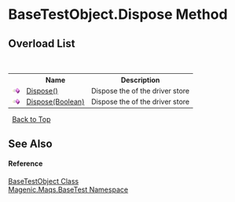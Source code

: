 # BaseTestObject.Dispose Method 
 


## Overload List
&nbsp;<table><tr><th></th><th>Name</th><th>Description</th></tr><tr><td>![Public method](media/pubmethod.gif "Public method")</td><td><a href="#/MAQS_5/BaseTest_AUTOGENERATED/BaseTestObject-Dispose_Method()">Dispose()</a></td><td>
Dispose the of the driver store</td></tr><tr><td>![Public method](media/pubmethod.gif "Public method")</td><td><a href="#/MAQS_5/BaseTest_AUTOGENERATED/BaseTestObject-Dispose_Method_(Boolean)">Dispose(Boolean)</a></td><td>
Dispose the of the driver store</td></tr></table>&nbsp;
<a href="#basetestobject.dispose-method">Back to Top</a>

## See Also


#### Reference
<a href="#/MAQS_5/BaseTest_AUTOGENERATED/BaseTestObject_Class">BaseTestObject Class</a><br /><a href="#/MAQS_5/BaseTest_AUTOGENERATED/Magenic-Maqs-BaseTest_Namespace">Magenic.Maqs.BaseTest Namespace</a><br />